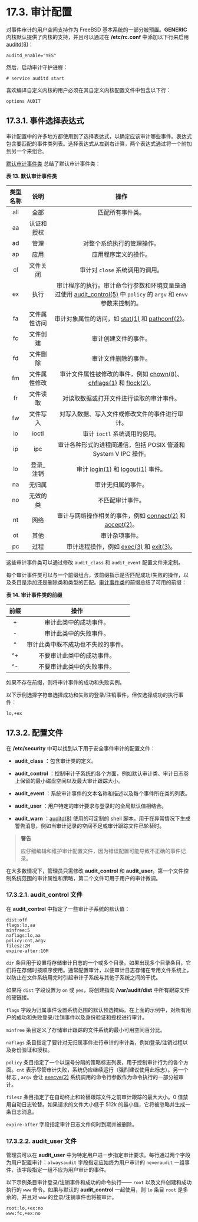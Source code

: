 # 17.3. 审计配置

对事件审计的用户空间支持作为 FreeBSD 基本系统的一部分被预置。**GENERIC** 内核默认提供了内核的支持，并且可以通过在 **/etc/rc.conf** 中添加以下行来启用 [auditd(8)](https://www.freebsd.org/cgi/man.cgi?query=auditd&sektion=8&format=html)：

````
auditd_enable="YES"
````

然后，启动审计守护进程：

````
# service auditd start
````

喜欢编译自定义内核的用户必须在其自定义内核配置文件中包含以下行：

````
options AUDIT
````

## 17.3.1. 事件选择表达式

审计配置中的许多地方都使用到了选择表达式，以确定应该审计哪些事件。表达式包含要匹配的事件类列表。选择表达式从左到右计算，两个表达式通过将一个附加到另一个来组合。

[默认审计事件类](https://docs.freebsd.org/en/books/handbook/audit/#event-selection) 总结了默认审计事件类：

**表 13. 默认审计事件类**

|类型名称|说明|操作|
| :----------: | :----------------------: | :----------: |
|all|全部|匹配所有事件类。|
|aa|认证和授权| |
|ad|管理|对整个系统执行的管理操作。|
|ap|应用|应用程序定义的操作。|
|cl|文件关闭|审计对 `close` 系统调用的调用。|
|ex|执行|审计程序的执行。审计命令行参数和环境变量是通过使用 [audit_control(5)](https://www.freebsd.org/cgi/man.cgi?query=audit_control&sektion=5&format=html) 中 `policy` 的 `argv` 和 `envv` 参数来控制的。|
|fa|文件属性访问|审计对象属性的访问，如 [stat(1)](https://www.freebsd.org/cgi/man.cgi?query=stat&sektion=1&format=html) 和 [pathconf(2)](https://www.freebsd.org/cgi/man.cgi?query=pathconf&sektion=2&format=html)。|
|fc|文件创建|审计创建文件的事件。|
|fd|文件删除|审计文件删除的事件。|
|fm|文件属性修改|审计文件属性被修改的事件，例如 [chown(8)](https://www.freebsd.org/cgi/man.cgi?query=chown&sektion=8&format=html)、[chflags(1)](https://www.freebsd.org/cgi/man.cgi?query=chown&sektion=8&format=html) 和 [flock(2)](https://www.freebsd.org/cgi/man.cgi?query=flock&sektion=2&format=html)。|
|fr|文件读取|对读取数据或打开文件进行读取的审计事件。|
|fw|文件写入|对写入数据、写入文件或修改文件的事件进行审计。|
|io|ioctl|审计 `ioctl` 系统调用的使用。|
|ip|ipc|审计各种形式的进程间通信，包括 POSIX 管道和 System V IPC 操作。|
|lo|登录_注销|审计 [login(1)](https://www.freebsd.org/cgi/man.cgi?query=flock&sektion=2&format=html) 和 [logout(1)](https://www.freebsd.org/cgi/man.cgi?query=logout&sektion=1&format=html) 事件。|
|na|无归属|审计无归属的事件。|
|no|无效的类|不匹配审计事件。|
|nt|网络|审计与网络操作相关的事件，例如 [connect(2)](https://www.freebsd.org/cgi/man.cgi?query=connect&sektion=2&format=html) 和 [accept(2)](https://www.freebsd.org/cgi/man.cgi?query=accept&sektion=2&format=html)。|
|ot|其他|审计杂项事件。|
|pc|过程|审计进程操作，例如 [exec(3)](https://www.freebsd.org/cgi/man.cgi?query=exec&sektion=3&format=html) 和 [exit(3)](https://www.freebsd.org/cgi/man.cgi?query=exit&sektion=3&format=html)。|

这些审计事件类可以通过修改 `audit_class` 和 `audit_event` 配置文件来定制。

每个审计事件类可以与一个前缀组合，该前缀指示是否匹配成功/失败的操作，以及条目是添加还是删除类和类型的匹配。[审计事件类](https://docs.freebsd.org/en/books/handbook/audit/#event-prefixes)的前缀总结了可用的前缀：

**表 14. 审计事件类的前缀**

|前缀|操作|
| :----------: | :----------------------: | 
|+|审计此类中的成功事件。|
|-|审计此类中的失败事件。|
|^|审计此类中既不成功也不失败的事件。|
|^+|不要审计此类中的成功事件。|
|^-|不要审计此类中的失败事件。|

如果不存在前缀，则将审计事件的成功和失败实例。

以下示例选择字符串选择成功和失败的登录/注销事件，但仅选择成功的执行事件：

````
lo,+ex
````

## 17.3.2. 配置文件

在 **/etc/security** 中可以找到以下用于安全事件审计的配置文件：

* **audit_class** ：包含审计类的定义。

* **audit_control** ：控制审计子系统的各个方面，例如默认审计类、审计日志卷上保留的最小磁盘空间以及最大审计跟踪大小。

* **audit_event** ：系统审计事件的文本名称和描述以及每个事件所在类的列表。

* **audit_user** ：用户特定的审计要求与登录时的全局默认值相结合。

* **audit_warn** ：[auditd(8)](https://www.freebsd.org/cgi/man.cgi?query=auditd&sektion=8&format=html) 使用的可定制的 shell 脚本，用于在异常情况下生成警告消息，例如当审计记录的空间不足或审计跟踪文件已轮替时。

>**警告**
> 
>应仔细编辑和维护审计配置文件，因为错误配置可能导致不正确的事件记录。

在大多数情况下，管理员只需修改 **audit_control** 和 **audit_user**。第一个文件控制系统范围的审计属性和策略，第二个文件可用于用户的审计微调。

### 17.3.2.1. **audit_control** 文件

在 **audit_control** 中指定了一些审计子系统的默认值：

````dir:/var/audit
dist:off
flags:lo,aa
minfree:5
naflags:lo,aa
policy:cnt,argv
filesz:2M
expire-after:10M
````

`dir` 条目用于设置将存储审计日志的一个或多个目录。如果出现多个目录条目，它们将在存储时按顺序使用。通常配置审计，以便审计日志存储在专用文件系统上，以防止在文件系统用完时引起审计子系统与其他子系统之间的干扰。

如果将 `dist` 字段设置为 `on` 或 `yes`，将创建指向 **/var/audit/dist** 中所有跟踪文件的硬链接。

`flags` 字段为归属事件设置系统范围的默认预选掩码。在上面的示例中，对所有用户的成功和失败登录/注销事件以及身份验证和授权进行审计。

`minfree` 条目定义了存储审计跟踪的文件系统的最小可用空间百分比。

`naflags` 条目指定了要针对无归属事件进行审计的审计类，例如登录/注销过程以及身份验证和授权。

`policy` 条目指定了一个以逗号分隔的策略标志列表，用于控制审计行为的各个方面。`cnt` 表示尽管审计失败，系统仍应继续运行（强烈建议使用此标志）。另一个标志 , `argv` 会让 [execve(2)](https://www.freebsd.org/cgi/man.cgi?query=execve&sektion=2&format=html) 系统调用的命令行参数作为命令执行的一部分被审计。

`filesz` 条目指定了在自动终止和轮替跟踪文件之前审计跟踪的最大大小。0 值禁用自动日志轮替。如果请求的文件大小低于 512k 的最小值，它将被忽略并生成一条日志消息。

`expire-after` 字段指定审计日志文件何时到期并被删除。

### 17.3.2.2. **audit_user** 文件

管理员可以在 **audit_user** 中为特定用户进一步指定审计要求。每行通过两个字段为用户配置审计：`alwaysaudit` 字段指定应始终为用户审计的 `neveraudit` 一组事件，该字段指定一组不应为用户审计的事件。

以下示例条目审计登录/注销事件和成功的命令执行—— `root` 以及文件创建和成功执行的 `www` 命令。如果与默认的 **audit_control** 一起使用，则 `lo` 条目 `root` 是多余的，并且对 `www` 的登录/注销事件也将被审计。

````
root:lo,+ex:no
www:fc,+ex:no
````

